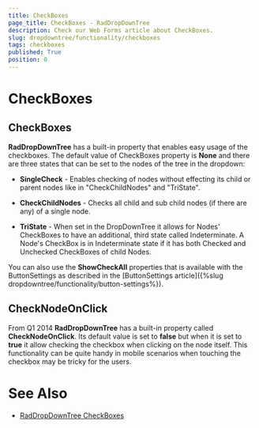 ```yaml
---
title: CheckBoxes
page_title: CheckBoxes - RadDropDownTree
description: Check our Web Forms article about CheckBoxes.
slug: dropdowntree/functionality/checkboxes
tags: checkboxes
published: True
position: 0
---
```


# CheckBoxes



## CheckBoxes

**RadDropDownTree** has a built-in property that enables easy usage of the checkboxes. The default value of CheckBoxes property is **None** and there are three states that can be set to the nodes of the tree in the dropdown:

* **SingleCheck** - Enables checking of nodes without effecting its child or parent nodes like in "CheckChildNodes" and "TriState".

* **CheckChildNodes** - Checks all child and sub child nodes (if there are any) of a single node.

* **TriState** - When set in the DropDownTree it allows for Nodes' CheckBoxes to have an additional, third state called Indeterminate. A Node's CheckBox is in Indeterminate state if it has both Checked and Unchecked CheckBoxes of child Nodes.

You can also use the **ShowCheckAll** properties that is available with the ButtonSettings as described in the [ButtonSettings article]({%slug dropdowntree/functionality/button-settings%}).

## CheckNodeOnClick

From Q1 2014 **RadDropDownTree** has a built-in property called **CheckNodeOnClick**. Its default value is set to **false** but when it is set to **true** it allow checking the checkbox when clicking on the node itself. This functionality can be quite handy in mobile scenarios when touching the checkbox may be tricky for the users.

# See Also

 * [RadDropDownTree CheckBoxes](https://demos.telerik.com/aspnet-ajax/dropdowntree/examples/functionality/checkboxes/defaultcs.aspx)

